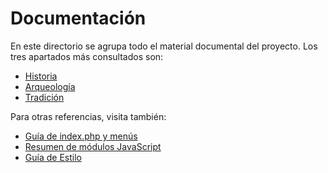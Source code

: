 # Documentación

En este directorio se agrupa todo el material documental del proyecto. Los tres apartados más consultados son:

- [Historia](historia.md)
- [Arqueología](arqueologia.md)
- [Tradición](tradicion.md)

Para otras referencias, visita también:

- [Guía de index.php y menús](index-guide.md)
- [Resumen de módulos JavaScript](js-modules-overview.md)
- [Guía de Estilo](style-guide.md)
